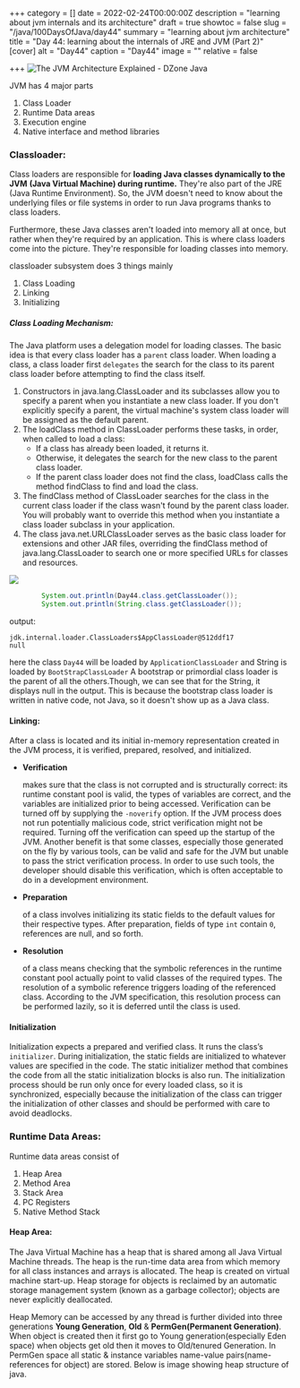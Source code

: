 +++
category = []
date = 2022-02-24T00:00:00Z
description = "learning about jvm internals and its architecture"
draft = true
showtoc = false
slug = "/java/100DaysOfJava/day44"
summary = "learning about jvm  architecture"
title = "Day 44: learning about the internals of JRE and JVM (Part 2)"
[cover]
alt = "Day44"
caption = "Day44"
image = ""
relative = false

+++
![The JVM Architecture Explained - DZone Java](https://www.javainterviewpoint.com/java-virtual-machine-architecture-in-java/jvm-architecture/)

JVM has 4 major parts

1. Class Loader
2. Runtime Data areas
3. Execution engine
4. Native interface and method libraries

### Classloader:

Class loaders are responsible for **loading Java classes dynamically to the JVM** **(Java Virtual Machine) during runtime.** They're also part of the JRE (Java Runtime Environment). So, the JVM doesn't need to know about the underlying files or file systems in order to run Java programs thanks to class loaders.

Furthermore, these Java classes aren't loaded into memory all at once, but rather when they're required by an application. This is where class loaders come into the picture. They're responsible for loading classes into memory.

classloader subsystem does 3 things mainly

1. Class Loading
2. Linking
3. Initializing

##### Class Loading Mechanism:

The Java platform uses a delegation model for loading classes. The basic idea is that every class loader has a `parent` class loader. When loading a class, a class loader first `delegates` the search for the class to its parent class loader before attempting to find the class itself.

1. Constructors in java.lang.ClassLoader and its subclasses allow you to specify a parent when you instantiate a new class loader. If you don't explicitly specify a parent, the virtual machine's system class loader will be assigned as the default parent.
2. The loadClass method in ClassLoader performs these tasks, in order, when called to load a class:
   * If a class has already been loaded, it returns it.
   * Otherwise, it delegates the search for the new class to the parent class loader.
   * If the parent class loader does not find the class, loadClass calls the method findClass to find and load the class.
3. The findClass method of ClassLoader searches for the class in the current class loader if the class wasn't found by the parent class loader. You will probably want to override this method when you instantiate a class loader subclass in your application.
4. The class java.net.URLClassLoader serves as the basic class loader for extensions and other JAR files, overriding the findClass method of java.lang.ClassLoader to search one or more specified URLs for classes and resources.

![](https://docs.oracle.com/cd/E19501-01/819-3659/images/dgdeploy2.gif)

```Java
		System.out.println(Day44.class.getClassLoader());
        System.out.println(String.class.getClassLoader());
```

output:

    jdk.internal.loader.ClassLoaders$AppClassLoader@512ddf17
    null

here the class `Day44` will be loaded by `ApplicationClassLoader` and String is loaded by `BootStrapClassLoader` A bootstrap or primordial class loader is the parent of all the others.Though, we can see that for the String, it displays null in the output. This is because the bootstrap class loader is written in native code, not Java, so it doesn't show up as a Java class.

#### Linking:

After a class is located and its initial in-memory representation created in the JVM process, it is verified, prepared, resolved, and initialized.

* **Verification**

  makes sure that the class is not corrupted and is structurally correct: its runtime constant pool is valid, the types of variables are correct, and the variables are initialized prior to being accessed. Verification can be turned off by supplying the `-noverify` option. If the JVM process does not run potentially malicious code, strict verification might not be required. Turning off the verification can speed up the startup of the JVM. Another benefit is that some classes, especially those generated on the fly by various tools, can be valid and safe for the JVM but unable to pass the strict verification process. In order to use such tools, the developer should disable this verification, which is often acceptable to do in a development environment.
* **Preparation**

  of a class involves initializing its static fields to the default values for their respective types. After preparation, fields of type `int` contain `0`, references are null, and so forth.
* **Resolution**

  of a class means checking that the symbolic references in the runtime constant pool actually point to valid classes of the required types. The resolution of a symbolic reference triggers loading of the referenced class. According to the JVM specification, this resolution process can be performed lazily, so it is deferred until the class is used.

#### Initialization

Initialization expects a prepared and verified class. It runs the class’s `initializer`. During initialization, the static fields are initialized to whatever values are specified in the code. The static initializer method that combines the code from all the static initialization blocks is also run. The initialization process should be run only once for every loaded class, so it is synchronized, especially because the initialization of the class can trigger the initialization of other classes and should be performed with care to avoid deadlocks.

### Runtime Data Areas:

Runtime data areas consist of

1. Heap Area
2. Method Area
3. Stack Area
4. PC Registers
5. Native Method Stack

#### Heap Area:
The Java Virtual Machine has a heap that is shared among all Java Virtual Machine threads. The heap is the run-time data area from which memory for all class instances and arrays is allocated. The heap is created on virtual machine start-up. Heap storage for objects is reclaimed by an automatic storage management system (known as a garbage collector); objects are never explicitly deallocated.

Heap Memory can be accessed by any thread is further divided into three generations **Young Generation**, **Old** & **PermGen(Permanent Generation)**. When object is created then it first go to Young generation(especially Eden space) when objects get old then it moves to Old/tenured Generation. In PermGen space all static & instance variables name-value pairs(name-references for object) are stored. Below is image showing heap structure of java.


